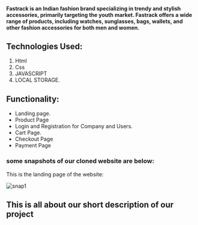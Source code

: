 <h4> Fastrack is an Indian fashion brand specializing in trendy and stylish accessories, primarily targeting the youth market. Fastrack offers a wide range of products, including watches, sunglasses, bags, wallets, and other fashion accessories for both men and women.  </h4>

## Technologies Used:
1. Html
2. Css
3. JAVASCRIPT
4. LOCAL STORAGE.

## Functionality:

- Landing page.
- Product Page
- Login and Registration for Company and Users.
- Cart Page.
- Checkout Page
- Payment Page


### some snapshots of our cloned website are below:

This is the landing page of the website:

![snap1](https://github.com/RahulGaurr/fastrack.com/blob/main/Screenshot%20(1924).png?raw=true)



## This is all about our short description of our project
